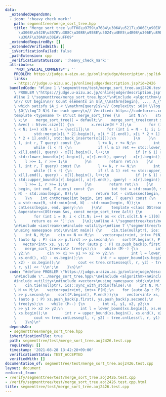 ```yaml
---
data:
  _extendedDependsOn:
  - icon: ':heavy_check_mark:'
    path: segmenttree/merge_sort_tree.hpp
    title: "Merge sort tree \uFF08\u9759\u7684\u306A\u5217\u306E\u90E8\u5206\u5217\
      \u306B\u542B\u307E\u308C\u308B\u95BE\u5024\u4EE5\u4E0B\u306E\u8981\u7D20\u6570\
      \u30AF\u30A8\u30EA\uFF09"
  _extendedRequiredBy: []
  _extendedVerifiedWith: []
  _isVerificationFailed: false
  _pathExtension: cpp
  _verificationStatusIcon: ':heavy_check_mark:'
  attributes:
    '*NOT_SPECIAL_COMMENTS*': ''
    PROBLEM: https://judge.u-aizu.ac.jp/onlinejudge/description.jsp?id=2426
    links:
    - https://judge.u-aizu.ac.jp/onlinejudge/description.jsp?id=2426
  bundledCode: "#line 1 \"segmenttree/test/merge_sort_tree.aoj2426.test.cpp\"\n#define\
    \ PROBLEM \"https://judge.u-aizu.ac.jp/onlinejudge/description.jsp?id=2426\"\n\
    #line 2 \"segmenttree/merge_sort_tree.hpp\"\n#include <algorithm>\n#include <vector>\n\
    \n// CUT begin\n// Count elements in $[A_\\mathrm{begin}, ..., A_{\\mathrm{end}-1}]$\
    \ which satisfy $A_i < \\mathrm{query}$\n// Complexity: $O(N \\log N)$ for initialization,\
    \ $O(\\log^2 N)$ for each query\n// Verified: https://codeforces.com/contest/1288/submission/68865506\n\
    template <typename T> struct merge_sort_tree {\n    int N;\n    std::vector<std::vector<T>>\
    \ x;\n    merge_sort_tree() = default;\n    merge_sort_tree(const std::vector<T>\
    \ &vec) : N(vec.size()) {\n        x.resize(N * 2);\n        for (int i = 0; i\
    \ < N; i++) x[N + i] = {vec[i]};\n        for (int i = N - 1; i; i--) {\n    \
    \        std::merge(x[i * 2].begin(), x[i * 2].end(), x[i * 2 + 1].begin(), x[i\
    \ * 2 + 1].end(), std::back_inserter(x[i]));\n        }\n    }\n    int cntLess(int\
    \ l, int r, T query) const {\n        l += N, r += N;\n        int ret = 0;\n\
    \        while (l < r) {\n            if (l & 1) ret += std::lower_bound(x[l].begin(),\
    \ x[l].end(), query) - x[l].begin(), l++;\n            if (r & 1) r--, ret +=\
    \ std::lower_bound(x[r].begin(), x[r].end(), query) - x[r].begin();\n        \
    \    l >>= 1, r >>= 1;\n        }\n        return ret;\n    }\n    int cntLesseq(int\
    \ l, int r, T query) const {\n        l += N, r += N;\n        int ret = 0;\n\
    \        while (l < r) {\n            if (l & 1) ret += std::upper_bound(x[l].begin(),\
    \ x[l].end(), query) - x[l].begin(), l++;\n            if (r & 1) r--, ret +=\
    \ std::upper_bound(x[r].begin(), x[r].end(), query) - x[r].begin();\n        \
    \    l >>= 1, r >>= 1;\n        }\n        return ret;\n    }\n    int cntMore(int\
    \ begin, int end, T query) const {\n        int tot = std::max(0, std::min(end,\
    \ N) - std::max(begin, 0));\n        return tot - cntLesseq(begin, end, query);\n\
    \    }\n    int cntMoreeq(int begin, int end, T query) const {\n        int tot\
    \ = std::max(0, std::min(end, N) - std::max(begin, 0));\n        return tot -\
    \ cntLess(begin, end, query);\n    }\n\n    template <class OStream> friend OStream\
    \ &operator<<(OStream &os, const merge_sort_tree &clt) {\n        os << '[';\n\
    \        for (int i = 0; i < clt.N; i++) os << clt.x[clt.N + i][0] << ',';\n \
    \       return os << ']';\n    }\n};\n#line 4 \"segmenttree/test/merge_sort_tree.aoj2426.test.cpp\"\
    \n#include <iostream>\n#include <utility>\n#line 7 \"segmenttree/test/merge_sort_tree.aoj2426.test.cpp\"\
    \nusing namespace std;\n\nint main() {\n    cin.tie(nullptr), ios::sync_with_stdio(false);\n\
    \    int N, M;\n    cin >> N >> M;\n    vector<pair<int, int>> P(N);\n    for\
    \ (auto &p : P) cin >> p.first >> p.second;\n    sort(P.begin(), P.end());\n \
    \   vector<int> xs, ys;\n    for (auto p : P) xs.push_back(p.first), ys.push_back(p.second);\n\
    \    merge_sort_tree<int> tree(ys);\n    while (M--) {\n        int x1, y1, x2,\
    \ y2;\n        cin >> x1 >> y1 >> x2 >> y2;\n        int l = lower_bound(xs.begin(),\
    \ xs.end(), x1) - xs.begin();\n        int r = upper_bound(xs.begin(), xs.end(),\
    \ x2) - xs.begin();\n        cout << tree.cntLesseq(l, r, y2) - tree.cntLess(l,\
    \ r, y1) << '\\n';\n    }\n}\n"
  code: "#define PROBLEM \"https://judge.u-aizu.ac.jp/onlinejudge/description.jsp?id=2426\"\
    \n#include \"../merge_sort_tree.hpp\"\n#include <algorithm>\n#include <iostream>\n\
    #include <utility>\n#include <vector>\nusing namespace std;\n\nint main() {\n\
    \    cin.tie(nullptr), ios::sync_with_stdio(false);\n    int N, M;\n    cin >>\
    \ N >> M;\n    vector<pair<int, int>> P(N);\n    for (auto &p : P) cin >> p.first\
    \ >> p.second;\n    sort(P.begin(), P.end());\n    vector<int> xs, ys;\n    for\
    \ (auto p : P) xs.push_back(p.first), ys.push_back(p.second);\n    merge_sort_tree<int>\
    \ tree(ys);\n    while (M--) {\n        int x1, y1, x2, y2;\n        cin >> x1\
    \ >> y1 >> x2 >> y2;\n        int l = lower_bound(xs.begin(), xs.end(), x1) -\
    \ xs.begin();\n        int r = upper_bound(xs.begin(), xs.end(), x2) - xs.begin();\n\
    \        cout << tree.cntLesseq(l, r, y2) - tree.cntLess(l, r, y1) << '\\n';\n\
    \    }\n}\n"
  dependsOn:
  - segmenttree/merge_sort_tree.hpp
  isVerificationFile: true
  path: segmenttree/test/merge_sort_tree.aoj2426.test.cpp
  requiredBy: []
  timestamp: '2021-08-28 13:42:28+09:00'
  verificationStatus: TEST_ACCEPTED
  verifiedWith: []
documentation_of: segmenttree/test/merge_sort_tree.aoj2426.test.cpp
layout: document
redirect_from:
- /verify/segmenttree/test/merge_sort_tree.aoj2426.test.cpp
- /verify/segmenttree/test/merge_sort_tree.aoj2426.test.cpp.html
title: segmenttree/test/merge_sort_tree.aoj2426.test.cpp
---
```

